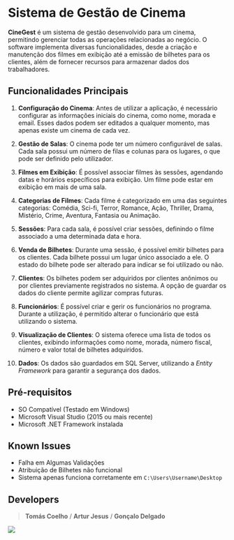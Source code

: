 
# Sistema de Gestão de Cinema

**CineGest** é um sistema de gestão desenvolvido para um cinema, permitindo gerenciar todas as operações relacionadas ao negócio. O software implementa diversas funcionalidades, desde a criação e manutenção dos filmes em exibição até a emissão de bilhetes para os clientes, além de fornecer recursos para armazenar dados dos trabalhadores.

## Funcionalidades Principais

1.  **Configuração do Cinema**: Antes de utilizar a aplicação, é necessário configurar as informações iniciais do cinema, como nome, morada e email. Esses dados podem ser editados a qualquer momento, mas apenas existe um cinema de cada vez.
    
2.  **Gestão de Salas**: O cinema pode ter um número configurável de salas. Cada sala possui um número de filas e colunas para os lugares, o que pode ser definido pelo utilizador.
    
3.  **Filmes em Exibição**: É possível associar filmes às sessões, agendando datas e horários específicos para exibição. Um filme pode estar em exibição em mais de uma sala.
    
4.  **Categorias de Filmes**: Cada filme é categorizado em uma das seguintes categorias: Comédia, Sci-fi, Terror, Romance, Ação, Thriller, Drama, Mistério, Crime, Aventura, Fantasia ou Animação.
    
5.  **Sessões**: Para cada sala, é possível criar sessões, definindo o filme associado a uma determinada data e hora.
    
6.  **Venda de Bilhetes**: Durante uma sessão, é possível emitir bilhetes para os clientes. Cada bilhete possui um lugar único associado a ele. O estado do bilhete pode ser alterado para indicar se foi utilizado ou não.
    
7.  **Clientes**: Os bilhetes podem ser adquiridos por clientes anônimos ou por clientes previamente registrados no sistema. A opção de guardar os dados do cliente permite agilizar compras futuras.
    
8.  **Funcionários**: É possível criar e gerir os funcionários no programa. Durante a utilização, é permitido alterar o funcionário que está utilizando o sistema.
    
9.  **Visualização de Clientes**: O sistema oferece uma lista de todos os clientes, exibindo informações como nome, morada, número fiscal, número e valor total de bilhetes adquiridos.
    
10.  **Dados**: Os dados são guardados em SQL Server, utilizando a *Entity Framework* para garantir a segurança dos dados.

## Pré-requisitos

 - SO Compatível (Testado em Windows)
 - Microsoft Visual Studio (2015 ou mais recente) 
 - Microsoft .NET Framework instalada

## Known Issues

 - Falha em Algumas Validações
 - Atribuição de Bilhetes não funcional
 - Sistema apenas funciona corretamente em `C:\Users\Username\Desktop`

## Developers

> **Tomás Coelho** /
> **Artur Jesus** / 
> **Gonçalo Delgado**

![](https://www.ipleiria.pt/wp-content/themes/ipleiria/img/logo_ipl_header.png)
